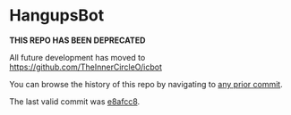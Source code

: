 HangupsBot
==========

**THIS REPO HAS BEEN DEPRECATED**

All future development has moved to https://github.com/TheInnerCircleO/icbot

You can browse the history of this repo by navigating to [any prior commit](https://github.com/TheInnerCircleO/hangupsbot/commits/master).

The last valid commit was [e8afcc8](https://github.com/TheInnerCircleO/hangupsbot/tree/e8afcc87b988e24dcdbdc254d2036a31483f4bf1).
